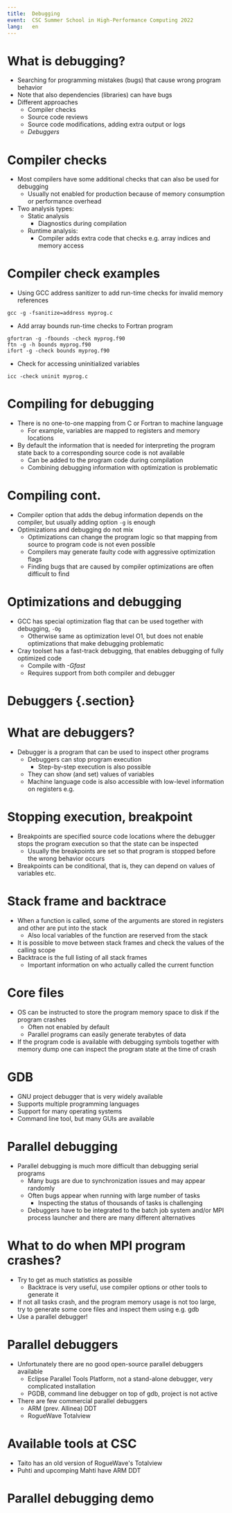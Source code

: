 ```yaml
---
title:  Debugging
event:  CSC Summer School in High-Performance Computing 2022
lang:   en
---
```


# What is debugging?

- Searching for programming mistakes (bugs) that cause wrong program
  behavior
- Note that also dependencies (libraries) can have bugs
- Different approaches
    - Compiler checks
    - Source code reviews
    - Source code modifications, adding extra output or logs
    - *Debuggers*

# Compiler checks

- Most compilers have some additional checks that can also be used for
  debugging
    - Usually not enabled for production because of memory consumption
      or performance overhead
- Two analysis types:
    - Static analysis
        - Diagnostics during compilation
    - Runtime analysis:
        - Compiler adds extra code that checks e.g. array indices and
          memory access

# Compiler check examples

- Using GCC address sanitizer to add run-time checks for invalid
  memory references
```console
gcc -g -fsanitize=address myprog.c
```
- Add array bounds run-time checks to Fortran program
```console
gfortran -g -fbounds -check myprog.f90
ftn -g -h bounds myprog.f90
ifort -g -check bounds myprog.f90
```
- Check for accessing uninitialized variables
```console
icc -check uninit myprog.c
```

# Compiling for debugging

- There is no one-to-one mapping from C or Fortran to machine language
    - For example, variables are mapped to registers and memory
      locations
- By default the information that is needed for interpreting the
  program state back to a corresponding source code is not available
    - Can be added to the program code during compilation
    - Combining debugging information with optimization is problematic

# Compiling cont.

- Compiler option that adds the debug information depends on the
  compiler, but usually adding option `-g` is enough
- Optimizations and debugging do not mix
    - Optimizations can change the program logic so that mapping from
      source to program code is not even possible
    - Compilers may generate faulty code with aggressive optimization
      flags
    - Finding bugs that are caused by compiler optimizations are often
      difficult to find

# Optimizations and debugging

- GCC has special optimization flag that can be used together with
  debugging, `-Og`
    - Otherwise same as optimization level O1, but does not enable
      optimizations that make debugging problematic
- Cray toolset has a fast-track debugging, that enables debugging of
  fully optimized code
    - Compile with *-Gfast*
    - Requires support from both compiler and debugger

# Debuggers {.section}

# What are debuggers?
- Debugger is a program that can be used to inspect other programs
    - Debuggers can stop program execution
        - Step-by-step execution is also possible
    - They can show (and set) values of variables
    - Machine language code is also accessible with low-level
      information on registers e.g.

# Stopping execution, breakpoint

- Breakpoints are specified source code locations where the debugger
  stops the program execution so that the state can be inspected
    - Usually the breakpoints are set so that program is stopped before
      the wrong behavior occurs
- Breakpoints can be conditional, that is, they can depend on values
  of variables etc.

# Stack frame and backtrace

- When a function is called, some of the arguments are stored in
  registers and other are put into the stack
    - Also local variables of the function are reserved from the stack
- It is possible to move between stack frames and check the values of
  the calling scope
- Backtrace is the full listing of all stack frames
    - Important information on who actually called the current function

# Core files

- OS can be instructed to store the program memory space to disk if
  the program crashes
    - Often not enabled by default
    - Parallel programs can easily generate terabytes of data
- If the program code is available with debugging symbols together
  with memory dump one can inspect the program state at the time of
  crash

# GDB

- GNU project debugger that is very widely available
- Supports multiple programming languages
- Support for many operating systems
- Command line tool, but many GUIs are available

# Parallel debugging

- Parallel debugging is much more difficult than debugging serial
  programs
    - Many bugs are due to synchronization issues and may appear
      randomly
    - Often bugs appear when running with large number of tasks
        - Inspecting the status of thousands of tasks is challenging
    - Debuggers have to be integrated to the batch job system and/or MPI
      process launcher and there are many different alternatives

# What to do when MPI program crashes?

- Try to get as much statistics as possible
    - Backtrace is very useful, use compiler options or other tools to
      generate it
- If not all tasks crash, and the program memory usage is not too
  large, try to generate some core files and inspect them using
  e.g. gdb
- Use a parallel debugger!

# Parallel debuggers

- Unfortunately there are no good open-source parallel debuggers
  available
    - Eclipse Parallel Tools Platform, not a stand-alone debugger, very
      complicated installation
    - PGDB, command line debugger on top of gdb, project is not active
- There are few commercial parallel debuggers
    - ARM (prev. Allinea) DDT
    - RogueWave Totalview

# Available tools at CSC

- Taito has an old version of RogueWave's Totalview
- Puhti and upcomping Mahti have ARM DDT

# Parallel debugging demo

